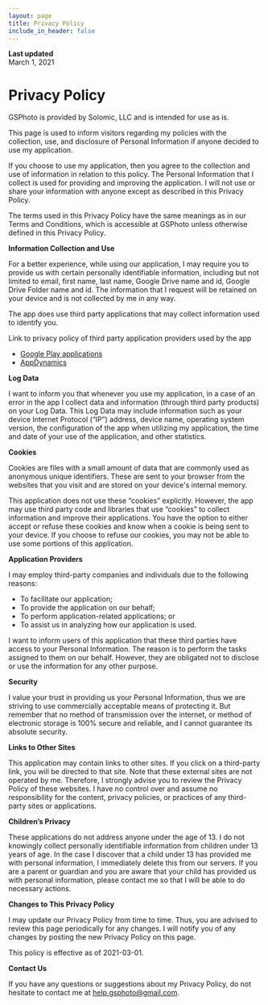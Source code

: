 ```yaml
---
layout: page
title: Privacy Policy
include_in_header: false
---
```


**Last updated**  
March 1, 2021

# Privacy Policy

GSPhoto is provided by Solomic, LLC and is intended for use as is.

This page is used to inform visitors regarding my policies with the collection, use, and disclosure of Personal Information if anyone decided to use my application.

If you choose to use my application, then you agree to the collection and use of information in relation to this policy. The Personal Information that I collect is used for providing and improving the application. I will not use or share your information with anyone except as described in this Privacy Policy.

The terms used in this Privacy Policy have the same meanings as in our Terms and Conditions, which is accessible at GSPhoto unless otherwise defined in this Privacy Policy.

**Information Collection and Use**

For a better experience, while using our application, I may require you to provide us with certain personally identifiable information, including but not limited to email, first name, last name, Google Drive name and id, Google Drive Folder name and id. The information that I request will be retained on your device and is not collected by me in any way.

The app does use third party applications that may collect information used to identify you.

Link to privacy policy of third party application providers used by the app

*   [Google Play applications](https://www.google.com/policies/privacy/)
*   [AppDynamics](https://www.appdynamics.com/legal/privacy-policy)

**Log Data**

I want to inform you that whenever you use my application, in a case of an error in the app I collect data and information (through third party products) on your Log Data. This Log Data may include information such as your device Internet Protocol (“IP”) address, device name, operating system version, the configuration of the app when utilizing my application, the time and date of your use of the application, and other statistics.

**Cookies**

Cookies are files with a small amount of data that are commonly used as anonymous unique identifiers. These are sent to your browser from the websites that you visit and are stored on your device's internal memory.

This application does not use these “cookies” explicitly. However, the app may use third party code and libraries that use “cookies” to collect information and improve their applications. You have the option to either accept or refuse these cookies and know when a cookie is being sent to your device. If you choose to refuse our cookies, you may not be able to use some portions of this application.

**Application Providers**

I may employ third-party companies and individuals due to the following reasons:

*   To facilitate our application;
*   To provide the application on our behalf;
*   To perform application-related applications; or
*   To assist us in analyzing how our application is used.

I want to inform users of this application that these third parties have access to your Personal Information. The reason is to perform the tasks assigned to them on our behalf. However, they are obligated not to disclose or use the information for any other purpose.

**Security**

I value your trust in providing us your Personal Information, thus we are striving to use commercially acceptable means of protecting it. But remember that no method of transmission over the internet, or method of electronic storage is 100% secure and reliable, and I cannot guarantee its absolute security.

**Links to Other Sites**

This application may contain links to other sites. If you click on a third-party link, you will be directed to that site. Note that these external sites are not operated by me. Therefore, I strongly advise you to review the Privacy Policy of these websites. I have no control over and assume no responsibility for the content, privacy policies, or practices of any third-party sites or applications.

**Children’s Privacy**

These applications do not address anyone under the age of 13. I do not knowingly collect personally identifiable information from children under 13 years of age. In the case I discover that a child under 13 has provided me with personal information, I immediately delete this from our servers. If you are a parent or guardian and you are aware that your child has provided us with personal information, please contact me so that I will be able to do necessary actions.

**Changes to This Privacy Policy**

I may update our Privacy Policy from time to time. Thus, you are advised to review this page periodically for any changes. I will notify you of any changes by posting the new Privacy Policy on this page.

This policy is effective as of 2021-03-01.

**Contact Us**

If you have any questions or suggestions about my Privacy Policy, do not hesitate to contact me at help.gsphoto@gmail.com.
